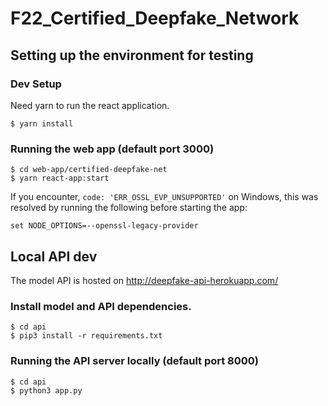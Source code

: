 # F22_Certified_Deepfake_Network

## Setting up the environment for testing
### Dev Setup
Need yarn to run the react application.
```
$ yarn install
```
### Running the web app (default port 3000)
```
$ cd web-app/certified-deepfake-net
$ yarn react-app:start
```
If you encounter, `code: 'ERR_OSSL_EVP_UNSUPPORTED'` on Windows, this was resolved by running the following before starting the app:
```
set NODE_OPTIONS=--openssl-legacy-provider
```

## Local API dev
The model API is hosted on http://deepfake-api-herokuapp.com/

### Install model and API dependencies.
```
$ cd api
$ pip3 install -r requirements.txt
```

### Running the API server locally (default port 8000)
```
$ cd api
$ python3 app.py
```
